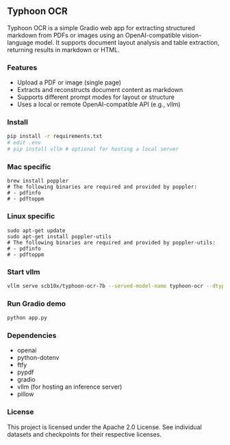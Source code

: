 ## Typhoon OCR

Typhoon OCR is a simple Gradio web app for extracting structured markdown from PDFs or images using an OpenAI-compatible vision-language model. It supports document layout analysis and table extraction, returning results in markdown or HTML.

### Features
- Upload a PDF or image (single page)
- Extracts and reconstructs document content as markdown
- Supports different prompt modes for layout or structure
- Uses a local or remote OpenAI-compatible API (e.g., vllm)

### Install
```bash
pip install -r requirements.txt
# edit .env
# pip install vllm # optional for hosting a local server
```

### Mac specific
```
brew install poppler
# The following binaries are required and provided by poppler:
# - pdfinfo
# - pdftoppm
```
### Linux specific
```
sudo apt-get update
sudo apt-get install poppler-utils
# The following binaries are required and provided by poppler-utils:
# - pdfinfo
# - pdftoppm
```


### Start vllm
```bash
vllm serve scb10x/typhoon-ocr-7b --served-model-name typhoon-ocr --dtype bfloat16 --port 8101
```

### Run Gradio demo
```bash
python app.py
```

### Dependencies
- openai
- python-dotenv
- ftfy
- pypdf
- gradio
- vllm (for hosting an inference server)
- pillow

### License
This project is licensed under the Apache 2.0 License. See individual datasets and checkpoints for their respective licenses.